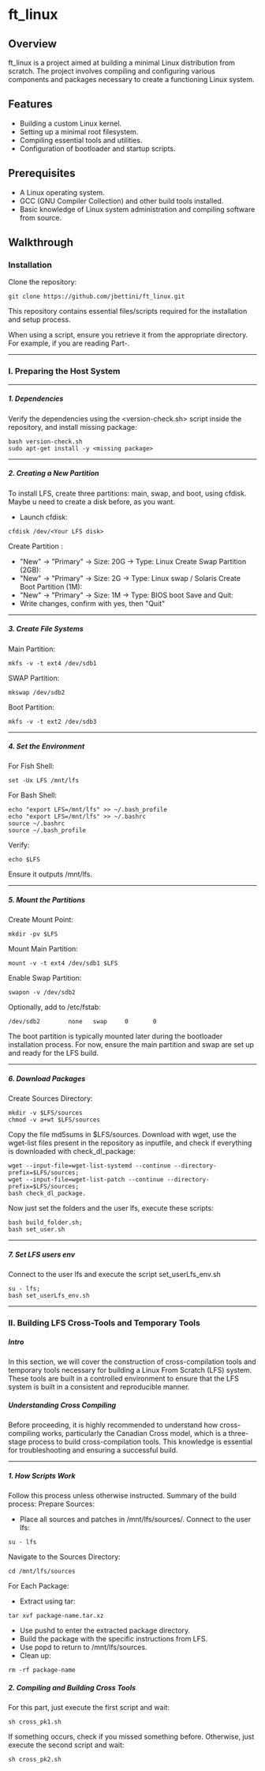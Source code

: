 # ft_linux
## Overview

ft_linux is a project aimed at building a minimal Linux distribution from scratch. The project involves compiling and configuring various components and packages necessary to create a functioning Linux system.
## Features

-   Building a custom Linux kernel.
-   Setting up a minimal root filesystem.
-   Compiling essential tools and utilities.
-   Configuration of bootloader and startup scripts.

## Prerequisites

-   A Linux operating system.
-   GCC (GNU Compiler Collection) and other build tools installed.
-   Basic knowledge of Linux system administration and compiling software from source.

##  Walkthrough

### Installation 

Clone the repository:
```
git clone https://github.com/jbettini/ft_linux.git
```
This repository contains essential files/scripts required for the installation and setup process.

When using a script, ensure you retrieve it from the appropriate directory. For example, if you are reading Part-<current-part>.

-----------------------------------
### I. Preparing the Host System

-----------------------------------
##### 1.  Dependencies

Verify the dependencies using the <version-check.sh> script inside the repository, and install missing package:
```
bash version-check.sh
sudo apt-get install -y <missing package>
```

-----------------------------------
#####  2.  Creating a New Partition 

To install LFS, create three partitions: main, swap, and boot, using cfdisk. Maybe u need to create a disk before, as you want.
-   Launch cfdisk:
```
cfdisk /dev/<Your LFS disk>
```
Create Partition :
-   "New" → "Primary" → Size: 20G → Type: Linux
Create Swap Partition (2GB):
-   "New" → "Primary" → Size: 2G → Type: Linux swap / Solaris
Create Boot Partition (1M):
-   "New" → "Primary" → Size: 1M → Type: BIOS boot
Save and Quit:
-   Write changes, confirm with yes, then "Quit"

-----------------------------------
##### 3.  Create File Systems

Main Partition:
```
mkfs -v -t ext4 /dev/sdb1
```
SWAP Partition:
```
mkswap /dev/sdb2
```
Boot Partition:
```
mkfs -v -t ext2 /dev/sdb3
```
-----------------------------------
##### 4.  Set the Environment

For Fish Shell:
```
set -Ux LFS /mnt/lfs
```
For Bash Shell:
```
echo "export LFS=/mnt/lfs" >> ~/.bash_profile
echo "export LFS=/mnt/lfs" >> ~/.bashrc
source ~/.bashrc
source ~/.bash_profile
```
Verify:
```
echo $LFS
```
Ensure it outputs /mnt/lfs.

-----------------------------------
##### 5. Mount the Partitions

Create Mount Point:
```
mkdir -pv $LFS
```
Mount Main Partition:
```
mount -v -t ext4 /dev/sdb1 $LFS
```
Enable Swap Partition:
```
swapon -v /dev/sdb2
```
Optionally, add to /etc/fstab:
```
/dev/sdb2        none   swap     0       0
```
The boot partition is typically mounted later during the bootloader installation process. For now, ensure the main partition and swap are set up and ready for the LFS build.

-----------------------------------
##### 6. Download Packages

Create Sources Directory:
```
mkdir -v $LFS/sources
chmod -v a+wt $LFS/sources
```
Copy the file md5sums in $LFS/sources. Download with wget, use the wget-list files present in the repository as inputfile, and check if everything is downloaded with check_dl_package:
```
wget --input-file=wget-list-systemd --continue --directory-prefix=$LFS/sources;
wget --input-file=wget-list-patch --continue --directory-prefix=$LFS/sources;
bash check_dl_package.
```
Now just set the folders and the user lfs, execute these scripts:
```
bash build_folder.sh;
bash set_user.sh
```
-----------------------------------
##### 7. Set LFS users env

Connect to the user lfs and execute the script set_userLfs_env.sh
```
su - lfs;
bash set_userLfs_env.sh
```
-----------------------------------

### II. Building LFS Cross-Tools and Temporary Tools

##### Intro

In this section, we will cover the construction of cross-compilation tools and temporary tools necessary for building a Linux From Scratch (LFS) system. These tools are built in a controlled environment to ensure that the LFS system is built in a consistent and reproducible manner.

##### Understanding Cross Compiling

Before proceeding, it is highly recommended to understand how cross-compiling works, particularly the Canadian Cross model, which is a three-stage process to build cross-compilation tools. This knowledge is essential for troubleshooting and ensuring a successful build.

-----------------------------------
##### 1. How Scripts Work

Follow this process unless otherwise instructed. Summary of the build process:
Prepare Sources:
-   Place all sources and patches in /mnt/lfs/sources/.
Connect to the user lfs:
```
su - lfs
```
Navigate to the Sources Directory:
```
cd /mnt/lfs/sources
```
For Each Package:
-   Extract using tar:
```
tar xvf package-name.tar.xz
```
-   Use pushd to enter the extracted package directory.
-   Build the package with the specific instructions from LFS.
-   Use popd to return to /mnt/lfs/sources.
-   Clean up:
```
rm -rf package-name
```
##### 2. Compiling and Building Cross Tools

For this part, just execute the first script and wait:
```
sh cross_pk1.sh
```
If something occurs, check if you missed something before. Otherwise, just execute the second script and wait:
```
sh cross_pk2.sh
```

